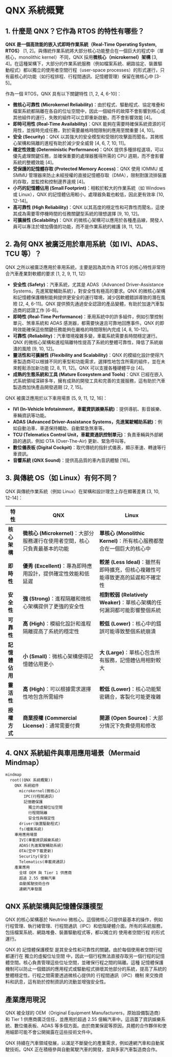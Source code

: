 # QNX 系統概覽

## 1. 什麼是 QNX？它作為 RTOS 的特性有哪些？

**QNX 是一個高效能的嵌入式即時作業系統（Real-Time Operating System, RTOS）** [1, 2]。與傳統作業系統將大部分核心功能整合在一個巨大的程式中（單核心，monolithic kernel）不同，QNX 採用**微核心（microkernel）架構** [3, 4]。在這種架構下，大部分的作業系統服務（例如檔案系統、網路協定、裝置驅動程式）都以獨立的使用者空間行程（user-space processes）的形式運行，只有最核心的功能（如行程排程、行程間通訊、記憶體管理）保留在微核心中 [3-5]。

作為一個 RTOS，QNX 具有以下關鍵特性 [1, 2, 4, 6-10]：

- **微核心可靠性 (Microkernel Reliability)**：由於程式、驅動程式、協定堆疊和檔案系統都隔離在各自的位址空間中，因此一個組件的故障不會影響到核心或其他組件的運行，失敗的組件可以立即重新啟動，而不會影響效能 [4]。
- **即時可用性 (Real-Time Availability)**：QNX 能夠在需要時確保系統資源的可用性，並按時完成任務，對於需要嚴格時間限制的應用至關重要 [4, 10]。
- **安全 (Security)**：QNX 以其強大的安全模型和受限的攻擊面而聞名，其微核心架構和隔離的進程有助於減少安全威脅 [4, 6, 7, 10, 11]。
- **確定性效能 (Deterministic Performance)**：QNX 提供多種排程選項，可以優先處理關鍵任務，並確保重要的處理器獲得所需的 CPU 週期，而不會影響系統的整體效能 [4]。
- **受保護的記憶體存取 (Protected Memory Access)**：QNX 使用 IOMMU 或 SMMU 管理器來防止未經授權的直接記憶體存取（DMA），限制對匯流排裝置的存取，並監控和控制邊界違規 [4]。
- **小巧的記憶體佔用 (Small Footprint)**：相較於較大的作業系統（如 Windows 或 Linux），QNX 的記憶體佔用較小，處理器負載也較低，因此更有效率 [10, 12-14]。
- **高可靠性 (High Reliability)**：QNX 以其高度的穩定性和可靠性而聞名，這使其成為需要零停機時間的任務關鍵型系統的理想選擇 [9, 10, 12]。
- **可擴展性 (Scalability)**：QNX 的微核心架構可以應用於各種產品線，開發人員可以專注於增加價值的功能，而不是作業系統的維護 [8, 11, 12]。

## 2. 為何 QNX 被廣泛用於車用系統（如 IVI、ADAS、TCU 等）？

QNX 之所以被廣泛應用於車用系統，主要是因為其作為 RTOS 的核心特性非常符合汽車產業對軟體的要求 [1, 2, 9, 11, 12]:

- **安全性 (Safety)**：汽車系統，尤其是 ADAS（Advanced Driver-Assistance Systems，先進駕駛輔助系統），對安全性有極高的要求。QNX 的微核心架構和記憶體保護機制能夠提供更安全的運行環境，減少因軟體錯誤導致的潛在風險 [2, 4, 6-11]。QNX 提供預先通過安全認證的產品變體，有助於加速汽車製造商的認證工作 [6-8]。
- **即時性 (Real-Time Performance)**：車用系統中的許多組件，例如引擎控制單元、煞車系統和 ADAS 感測器，都需要快速且可靠地回應事件。QNX 的即時效能確保這些關鍵任務能夠在嚴格的時間限制內完成 [4, 8, 10-12]。
- **可靠性 (Reliability)**：汽車環境複雜多變，車載系統需要長時間穩定運行。QNX 的微核心架構和進程隔離特性提高了系統的整體可靠性，降低了系統崩潰的風險 [9, 10, 12]。
- **靈活性和可擴展性 (Flexibility and Scalability)**：QNX 的模組化設計使得汽車製造商可以根據不同的車型和功能需求，選擇性地包含所需的組件，並在未來輕鬆添加新功能 [2, 8, 11, 12]。QNX 可以支援各種硬體平台 [4]。
- **成熟的生態系統和工具 (Mature Ecosystem and Tools)**：QNX 已經在嵌入式系統領域深耕多年，擁有成熟的開發工具和完善的支援服務，這有助於汽車製造商加快產品開發週期 [2, 7, 15]。

QNX 被廣泛應用於以下車用場景 [5, 9, 11, 12, 16]：

- **IVI (In-Vehicle Infotainment，車載資訊娛樂系統)**：提供導航、影音娛樂、車輛資訊等功能。
- **ADAS (Advanced Driver-Assistance Systems，先進駕駛輔助系統)**：例如自動泊車、車道保持輔助、自動緊急煞車等。
- **TCU (Telematics Control Unit，車載資通訊控制單元)**：負責車輛與外部網路的通訊，例如 OTA (Over-The-Air) 更新、緊急呼叫等。
- **數位儀表板 (Digital Cockpit)**：取代傳統的指針式儀表，顯示車速、轉速等行車資訊。
- **音響系統 (QNX Sound)**：提供高品質的車內音訊體驗 [16]。

## 3. 與傳統 OS（如 Linux）有何不同？

QNX 與傳統作業系統（例如 Linux）在架構和設計理念上存在顯著差異 [3, 10, 12-14]：

| 特性           | QNX                                                                          | Linux                                                                           |
| -------------- | ---------------------------------------------------------------------------- | ------------------------------------------------------------------------------- |
| **核心架構**   | **微核心 (Microkernel)**：大部分服務運行在使用者空間，核心只負責最基本的功能 | **單核心 (Monolithic Kernel)**：所有核心服務都整合在一個巨大的核心中            |
| **即時性**     | **優秀 (Excellent)**：專為即時應用設計，提供確定性效能和低延遲               | **較差 (Less Ideal)**：雖然有即時擴充，但核心複雜性可能導致更高的延遲和不確定性 |
| **安全性**     | **強 (Strong)**：進程隔離和微核心架構提供了更強的安全性                      | **相對較弱 (Relatively Weaker)**：單核心架構的任何漏洞都可能影響整個系統        |
| **可靠性**     | **高 (High)**：模組化設計和進程隔離提高了系統的穩定性                        | **較低 (Lower)**：核心中的錯誤可能導致整個系統崩潰                              |
| **記憶體佔用** | **小 (Small)**：微核心架構使得記憶體佔用更小                                 | **大 (Large)**：單核心包含所有服務，記憶體佔用相對較大                          |
| **靈活性**     | **高 (High)**：可以根據需求選擇性地包含所需組件                              | **較低 (Lower)**：核心功能緊密耦合，客製化可能更複雜                            |
| **授權方式**   | **商業授權 (Commercial License)**：通常需要付費                              | **開源 (Open Source)**：大部分情況下免費使用和修改                              |

## 4. QNX 系統組件與車用應用場景（Mermaid Mindmap）

```mermaid
mindmap
  root((QNX 系統概覽))
    QNX 系統組件
      microkernel(微核心)
        IPC(行程間通訊)
        記憶體保護
          獨立的虛擬位址空間
          行程間隔離
          安全性與穩定性
      driver(裝置驅動程式)
      fs(檔案系統)
    車用應用場景
      IVI(車載資訊娛樂系統)
      ADAS(先進駕駛輔助系統)
      OTA(空中下載更新)
      Security(安全)
      Telematics(車載資通訊)
    產業應用
      全球 OEM 與 Tier 1 供應商
      超過 2.55 億輛汽車
      自動駕駛技術合作
      連網汽車發展
```

## QNX 系統架構與記憶體保護模型

QNX 的核心架構基於 Neutrino 微核心。這個微核心只提供最基本的操作，例如行程管理、執行緒管理、行程間通訊（IPC）和低階硬體介面。所有的系統服務，包括檔案系統、網路堆疊、裝置驅動程式等，都以獨立的 使用者空間行程 的形式運行。

QNX 的 記憶體保護模型 是其安全性和可靠性的關鍵。由於每個使用者空間行程都運行在 獨立的虛擬位址空間 中，因此一個行程無法直接存取另一個行程的記憶體空間。核心負責管理這些位址空間，並確保行程之間的隔離。這種 記憶體保護 機制可以防止一個錯誤的應用程式或驅動程式損壞其他部分的系統，提高了系統的整體穩定性。行程之間需要透過微核心提供的 行程間通訊（IPC）機制 來交換資料和訊息，這有助於控制資訊的流動並增強安全性。

## 產業應用現況

QNX 被全球的 OEM（Original Equipment Manufacturers，原始設備製造商）和 Tier 1 供應商廣泛信任，並應用於超過 2.55 億輛汽車中。這涵蓋了資訊娛樂系統、數位儀表板、ADAS 等多個方面。由於商業保密等原因，具體的合作夥伴和使用細節可能不會公開揭露在這些技術文件中。

QNX 持續在汽車領域發展，以滿足不斷變化的產業需求，例如連網汽車和自動駕駛技術。QNX 正在積極參與自動駕駛汽車的開發，並與多家汽車製造商合作。
